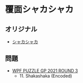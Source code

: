 # 覆面シャカシャカ

## オリジナル
- [シャカシャカ](shakashaka.md)

## 問題
- [WPF PUZZLE GP 2021 ROUND 3](../questions/wpfpgp2021_3.md)
	- 11\. Shakashaka (Encoded)
